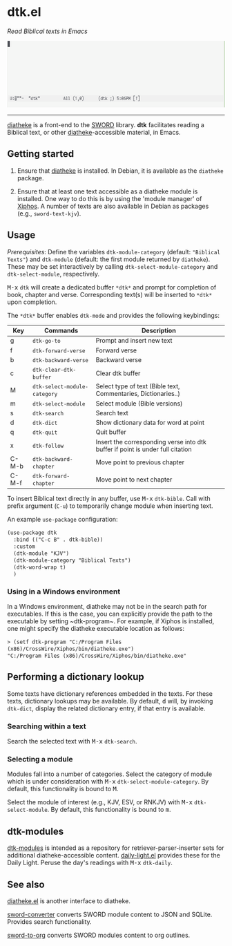 # dtk.el

*Read Biblical texts in Emacs*

![image](dtk.gif)

---

[diatheke](https://wiki.crosswire.org/Frontends:Diatheke) is a front-end to the [SWORD](www.crosswire.org/sword/) library. **dtk** facilitates reading a Biblical text, or other [diatheke](https://wiki.crosswire.org/Frontends:Diatheke)-accessible material, in Emacs. 


## Getting started

1. Ensure that [diatheke](https://wiki.crosswire.org/Frontends:Diatheke) is installed. In Debian, it is available as the `diatheke` package.

2. Ensure that at least one text accessible as a diatheke module is installed. One way to do this is by using the 'module manager' of [Xiphos](http://xiphos.org/). A number of texts are also available in Debian as packages (e.g., `sword-text-kjv`).

## Usage

*Prerequisites*: Define the variables `dtk-module-category` (default: `"Biblical
Texts"`) and `dtk-module` (default: the first module returned by `diatheke`).
These may be set interactively by calling `dtk-select-module-category` and
`dtk-select-module`, respectively.

<kbd>M-x</kbd> `dtk` will create a dedicated buffer `*dtk*` and prompt for
completion of book, chapter and verse. Corresponding text(s) will be inserted to
`*dtk*` upon completion. 

The `*dtk*` buffer enables `dtk-mode` and provides the following keybindings:

| Key   | Commands                     | Description                                                                    |
|-------|------------------------------|--------------------------------------------------------------------------------|
| g     | `dtk-go-to`                  | Prompt and insert new text                                                     |
| f     | `dtk-forward-verse`          | Forward verse                                                                  |
| b     | `dtk-backward-verse`         | Backward verse                                                                 |
| c     | `dtk-clear-dtk-buffer`       | Clear dtk buffer                                                               |
| M     | `dtk-select-module-category` | Select type of text (Bible text, Commentaries, Dictionaries..)                 |
| m     | `dtk-select-module`          | Select module (Bible versions)                                                 |
| s     | `dtk-search`                 | Search text                                                                    |
| d     | `dtk-dict`                   | Show dictionary data for word at point                                         |
| q     | `dtk-quit`                   | Quit buffer                                                                    |
| x     | `dtk-follow`                 | Insert the corresponding verse into dtk buffer if point is under full citation |
| C-M-b | `dtk-backward-chapter`       | Move point to previous chapter                                                 |
| C-M-f | `dtk-forward-chapter`        | Move point to next chapter                                                     |

To insert Biblical text directly in any buffer, use <kbd>M-x</kbd> `dtk-bible`.
Call with prefix argument (`C-u`) to temporarily change module when inserting
text.

An example `use-package` configuration:

```emacs-lisp
(use-package dtk
  :bind (("C-c B" . dtk-bible))
  :custom
  (dtk-module "KJV")
  (dtk-module-category "Biblical Texts")
  (dtk-word-wrap t)
  )
```

### Using in a Windows environment

In a Windows environment, diatheke may not be in the search path for executables. If this is the case, you can explicitly provide the path to the executable by setting ~dtk-program~. For example, if Xiphos is installed, one might specify the diatheke executable location as follows:

	> (setf dtk-program "C:/Program Files (x86)/CrossWire/Xiphos/bin/diatheke.exe")
	"C:/Program Files (x86)/CrossWire/Xiphos/bin/diatheke.exe"


## Performing a dictionary lookup

Some texts have dictionary references embedded in the texts. For these texts, dictionary lookups may be available. By default, <kbd>d</kbd> will, by invoking `dtk-dict`, display the related dictionary entry, if that entry is available.

### Searching within a text

Search the selected text with <kbd>M-x</kbd> `dtk-search`.


### Selecting a module

Modules fall into a number of categories. Select the category of module which is under consideration with <kbd>M-x</kbd> `dtk-select-module-category`. By default, this functionality is bound to <kbd>M</kbd>.

Select the module of interest (e.g., KJV, ESV, or RNKJV) with <kbd>M-x</kbd> `dtk-select-module`. By default, this functionality is bound to <kbd>m</kbd>.


## dtk-modules

[dtk-modules](https://github.com/dtk01/dtk-modules) is intended as a repository for retriever-parser-inserter sets for additional diatheke-accessible content. [daily-light.el](https://github.com/dtk01/dtk-modules/blob/main/lexicons-dictionaries/daily-light.el) provides these for the Daily Light. Peruse the day's readings with <kbd>M-x</kbd> `dtk-daily`.



## See also

[diatheke.el](https://github.com/JasonFruit/diatheke.el) is another interface to diatheke.

[sword-converter](https://github.com/alphapapa/sword-converter) converts SWORD module content to JSON and SQLite. Provides search functionality.

[sword-to-org](https://github.com/alphapapa/sword-to-org) converts SWORD modules content to org outlines.
